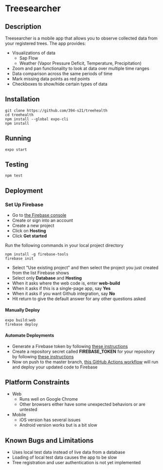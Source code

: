 # Treesearcher

## Description
Treesearcher is a mobile app that allows you to observe collected data from
your registered trees. The app provides:
- Visualizations of data
  - Sap Flow
  - Weather (Vapor Pressure Deficit, Temperature, Precipitation)
- Zoom and pan functionality to look at data over multiple time ranges
- Data comparison across the same periods of time
- Mark missing data points as red points
- Checkboxes to show/hide certain types of data

## Installation
```
git clone https://github.com/394-s21/treehealth
cd treehealth
npm install --global expo-cli
npm install
```

## Running
```
expo start
```

## Testing
```
npm test
```

## Deployment

### Set Up Firebase
- Go to [the Firebase console](https://console.firebase.google.com/)
- Create or sign into an account
- Create a new project
- Click on **Hosting**
- Click **Get started**

Run the following commands in your local project directory
```
npm install -g firebase-tools
firebase init
```

- Select "Use existing project" and then select the project you just created from the list Firebase shows
- Select only **Database** and **Hosting**
- When it asks where the web code is, enter **web-build**
- When it asks if this is a single-page app, say **Yes**
- When it asks if you want Github integration, say **No**
- Hit return to give the default answer for any other questions asked

#### Manually Deploy
```
expo build:web
firebase deploy
```

#### Automate Deployments
- Generate a Firebase token by following
  [these instructions](https://firebase.google.com/docs/cli#cli-ci-systems)
- Create a repository secret called **FIREBASE_TOKEN** for your repository by
  following [these instructions](https://docs.github.com/en/actions/reference/encrypted-secrets#creating-encrypted-secrets-for-a-repository)
- Now on push to the master branch,
  [this GitHub Actions workflow](https://github.com/394-s21/treehealth/blob/master/.github/workflows/main.yml)
  will run and deploy your updated code to Firebase


## Platform Constraints
- Web
  - Runs well on Google Chrome
  - Other browsers either have some unexpected behaviors or are untested
- Mobile
  - iOS version has several issues
  - Android version works but is a bit slow

## Known Bugs and Limitations
- Uses local test data instead of live data from a database
- Loading of local test data causes the app to be slow
- Tree registration and user authentication is not yet implemented
